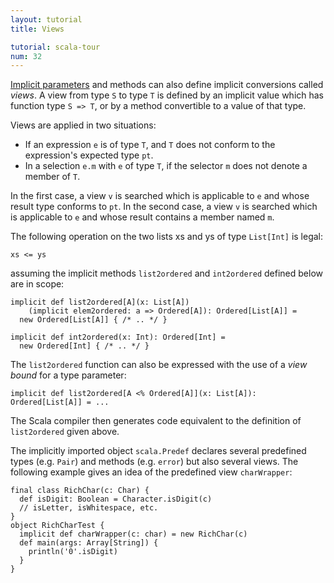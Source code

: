 ```yaml
---
layout: tutorial
title: Views

tutorial: scala-tour
num: 32
---
```


[Implicit parameters](implicit-parameters.html) and methods can also define implicit conversions called _views_. A view from type `S` to type `T` is defined by an implicit value which has function type `S => T`, or by a method convertible to a value of that type.

Views are applied in two situations:
* If an expression `e` is of type `T`, and `T` does not conform to the expression's expected type `pt`.
* In a selection `e.m` with `e` of type `T`, if the selector `m` does not denote a member of `T`.

In the first case, a view `v` is searched which is applicable to `e` and whose result type conforms to `pt`. In the second case, a view `v` is searched which is applicable to `e` and whose result contains a member named `m`.

The following operation on the two lists xs and ys of type `List[Int]` is legal:

    xs <= ys

assuming the implicit methods `list2ordered` and `int2ordered` defined below are in scope:

    implicit def list2ordered[A](x: List[A])
        (implicit elem2ordered: a => Ordered[A]): Ordered[List[A]] =
      new Ordered[List[A]] { /* .. */ }
    
    implicit def int2ordered(x: Int): Ordered[Int] = 
      new Ordered[Int] { /* .. */ }
  
The `list2ordered` function can also be expressed with the use of a _view bound_ for a type parameter:

    implicit def list2ordered[A <% Ordered[A]](x: List[A]): Ordered[List[A]] = ...
  
The Scala compiler then generates code equivalent to the definition of `list2ordered` given above.

The implicitly imported object `scala.Predef` declares several predefined types (e.g. `Pair`) and methods (e.g. `error`) but also several views. The following example gives an idea of the predefined view `charWrapper`:

    final class RichChar(c: Char) {
      def isDigit: Boolean = Character.isDigit(c)
      // isLetter, isWhitespace, etc.
    }
    object RichCharTest {
      implicit def charWrapper(c: char) = new RichChar(c)
      def main(args: Array[String]) {
        println('0'.isDigit)
      }
    }

